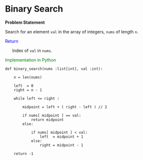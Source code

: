 # Binary Search

**Problem Statement**

Search for an element `val` in the array of integers, `nums` of length `n`.

<p style='color:blue'> Return

&nbsp;&nbsp;&nbsp;&nbsp;&nbsp;&nbsp;Index of `val` in `nums`.

<p style='color:green'> Implementation in Python</p>



    def binary_search(nums :list[int], val :int):

        n = len(nums)

        left  = 0
        right = n - 1

        while left <= right :

            midpoint = left + ( right - left ) // 2

            if nums[ midpoint ] == val:
                return midpoint
            else:

                if nums[ midpoint ] < val:
                    left  = midpoint + 1
                else:
                    right = midpoint - 1

        return -1
